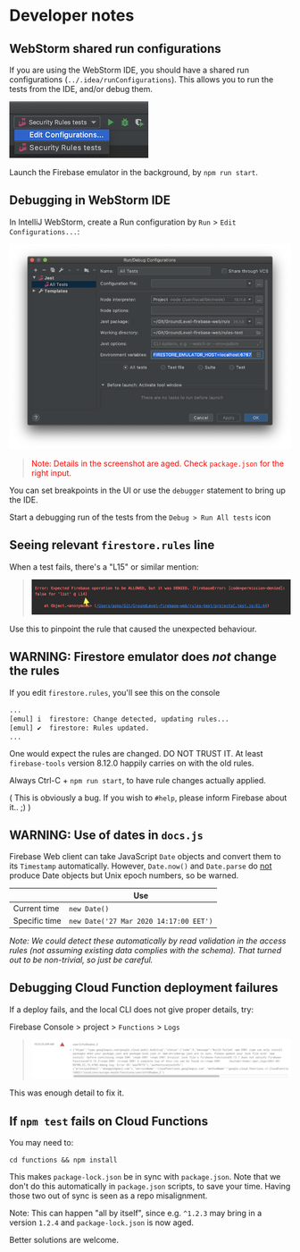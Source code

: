 # Developer notes

## WebStorm shared run configurations

If you are using the WebStorm IDE, you should have a shared run configurations (`../.idea/runConfigurations`). This allows you to run the tests from the IDE, and/or debug them.

![](.images/webstorm-run-config.png)

Launch the Firebase emulator in the background, by `npm run start`.


## Debugging in WebStorm IDE

In IntelliJ WebStorm, create a Run configuration by `Run` > `Edit Configurations...`:

![](.images/webstorm-jest-config.png)

><font color=red>Note: Details in the screenshot are aged. Check `package.json` for the right input.</font>

You can set breakpoints in the UI or use the `debugger` statement to bring up the IDE. 

Start a debugging run of the tests from the `Debug > Run All tests` icon


## Seeing relevant `firestore.rules` line

When a test fails, there's a "L15" or similar mention:

>![](.images/rules-line-number.png)

Use this to pinpoint the rule that caused the unexpected behaviour.


## WARNING: Firestore emulator does *not* change the rules

If you edit `firestore.rules`, you'll see this on the console

```
...
[emul] i  firestore: Change detected, updating rules...
[emul] ✔  firestore: Rules updated.
...
```

One would expect the rules are changed. DO NOT TRUST IT. At least `firebase-tools` version 8.12.0 happily carries on with the old rules.

Always Ctrl-C + `npm run start`, to have rule changes actually applied.

( This is obviously a bug. If you wish to `#help`, please inform Firebase about it.. ;) )


## WARNING: Use of dates in `docs.js`

Firebase Web client can take JavaScript `Date` objects and convert them to its `Timestamp` automatically. However, `Date.now()` and `Date.parse` do <u>not</u> produce Date objects but Unix epoch numbers, so be warned.

||Use|
|---|---|
|Current time|`new Date()`|
|Specific time|`new Date('27 Mar 2020 14:17:00 EET')`|

*Note: We could detect these automatically by read validation in the access rules (not assuming existing data complies with the schema). That turned out to be non-trivial, so just be careful.*


## Debugging Cloud Function deployment failures

If a deploy fails, and the local CLI does not give proper details, try:

Firebase Console > project > `Functions` > `Logs`

>![](.images/firebase-console-functions-logs.png)

This was enough detail to fix it.


## If `npm test` fails on Cloud Functions

You may need to:

```
cd functions && npm install
```

This makes `package-lock.json` be in sync with `package.json`. Note that we don't do this automatically in `package.json` scripts, to save your time. Having those two out of sync is seen as a repo misalignment.

Note: This can happen "all by itself", since e.g. `^1.2.3` may bring in a version `1.2.4` and `package-lock.json` is now aged.

Better solutions are welcome.
